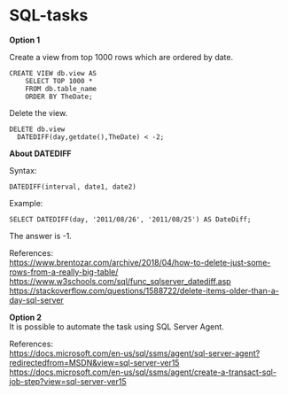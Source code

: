 # SQL-tasks

**Option 1**

Create a view from top 1000 rows which are ordered by date. 
```
CREATE VIEW db.view AS
    SELECT TOP 1000 *
    FROM db.table_name
    ORDER BY TheDate;
```
Delete the view.
```
DELETE db.view
  DATEDIFF(day,getdate(),TheDate) < -2;
```

**About DATEDIFF**

Syntax:
```
DATEDIFF(interval, date1, date2)
```
Example:
```
SELECT DATEDIFF(day, '2011/08/26', '2011/08/25') AS DateDiff;
```
The answer is -1.


References:  
https://www.brentozar.com/archive/2018/04/how-to-delete-just-some-rows-from-a-really-big-table/  
https://www.w3schools.com/sql/func_sqlserver_datediff.asp  
https://stackoverflow.com/questions/1588722/delete-items-older-than-a-day-sql-server


**Option 2**  
It is possible to automate the task using SQL Server Agent.




References:   
https://docs.microsoft.com/en-us/sql/ssms/agent/sql-server-agent?redirectedfrom=MSDN&view=sql-server-ver15  
https://docs.microsoft.com/en-us/sql/ssms/agent/create-a-transact-sql-job-step?view=sql-server-ver15  
